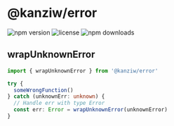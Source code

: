 # @kanziw/error

![npm version](https://img.shields.io/npm/v/@kanziw/error)
![license](https://img.shields.io/npm/l/@kanziw/error)
![npm downloads](https://img.shields.io/npm/dt/@kanziw/error)

## wrapUnknownError

```ts
import { wrapUnknownError } from '@kanziw/error'

try {
  someWrongFunction()
} catch (unknownErr: unknown) {
  // Handle err with type Error
  const err: Error = wrapUnknownError(unknownError)
}
```
